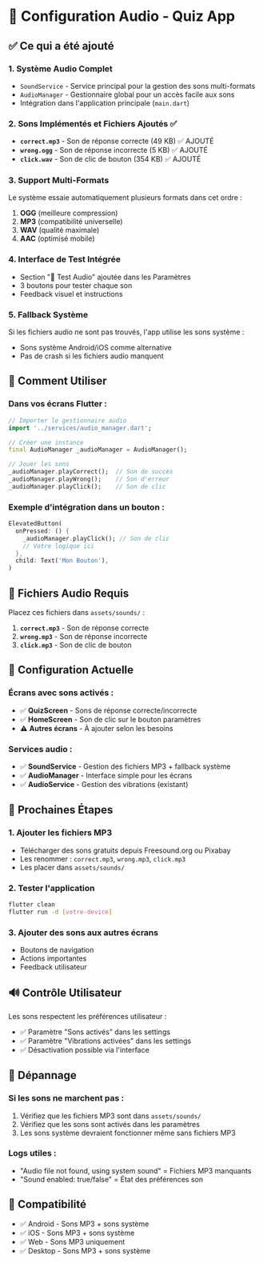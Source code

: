 # 🎵 Configuration Audio - Quiz App

## ✅ Ce qui a été ajouté

### 1. **Système Audio Complet**
- `SoundService` - Service principal pour la gestion des sons multi-formats
- `AudioManager` - Gestionnaire global pour un accès facile aux sons
- Intégration dans l'application principale (`main.dart`)

### 2. **Sons Implémentés et Fichiers Ajoutés** ✅
- **`correct.mp3`** - Son de réponse correcte (49 KB) ✅ AJOUTÉ
- **`wrong.ogg`** - Son de réponse incorrecte (5 KB) ✅ AJOUTÉ
- **`click.wav`** - Son de clic de bouton (354 KB) ✅ AJOUTÉ

### 3. **Support Multi-Formats**
Le système essaie automatiquement plusieurs formats dans cet ordre :
1. **OGG** (meilleure compression)
2. **MP3** (compatibilité universelle)
3. **WAV** (qualité maximale)
4. **AAC** (optimisé mobile)

### 4. **Interface de Test Intégrée**
- Section "🎵 Test Audio" ajoutée dans les Paramètres
- 3 boutons pour tester chaque son
- Feedback visuel et instructions

### 5. **Fallback Système**
Si les fichiers audio ne sont pas trouvés, l'app utilise les sons système :
- Sons système Android/iOS comme alternative
- Pas de crash si les fichiers audio manquent

## 🎯 Comment Utiliser

### Dans vos écrans Flutter :
```dart
// Importer le gestionnaire audio
import '../services/audio_manager.dart';

// Créer une instance
final AudioManager _audioManager = AudioManager();

// Jouer les sons
_audioManager.playCorrect();  // Son de succès
_audioManager.playWrong();    // Son d'erreur
_audioManager.playClick();    // Son de clic
```

### Exemple d'intégration dans un bouton :
```dart
ElevatedButton(
  onPressed: () {
    _audioManager.playClick(); // Son de clic
    // Votre logique ici
  },
  child: Text('Mon Bouton'),
)
```

## 📁 Fichiers Audio Requis

Placez ces fichiers dans `assets/sounds/` :

1. **`correct.mp3`** - Son de réponse correcte
2. **`wrong.mp3`** - Son de réponse incorrecte
3. **`click.mp3`** - Son de clic de bouton

## 🔧 Configuration Actuelle

### Écrans avec sons activés :
- ✅ **QuizScreen** - Sons de réponse correcte/incorrecte
- ✅ **HomeScreen** - Son de clic sur le bouton paramètres
- ⚠️ **Autres écrans** - À ajouter selon les besoins

### Services audio :
- ✅ **SoundService** - Gestion des fichiers MP3 + fallback système
- ✅ **AudioManager** - Interface simple pour les écrans
- ✅ **AudioService** - Gestion des vibrations (existant)

## 🎵 Prochaines Étapes

### 1. Ajouter les fichiers MP3
- Télécharger des sons gratuits depuis Freesound.org ou Pixabay
- Les renommer : `correct.mp3`, `wrong.mp3`, `click.mp3`
- Les placer dans `assets/sounds/`

### 2. Tester l'application
```bash
flutter clean
flutter run -d [votre-device]
```

### 3. Ajouter des sons aux autres écrans
- Boutons de navigation
- Actions importantes
- Feedback utilisateur

## 🔊 Contrôle Utilisateur

Les sons respectent les préférences utilisateur :
- ✅ Paramètre "Sons activés" dans les settings
- ✅ Paramètre "Vibrations activées" dans les settings
- ✅ Désactivation possible via l'interface

## 🐛 Dépannage

### Si les sons ne marchent pas :
1. Vérifiez que les fichiers MP3 sont dans `assets/sounds/`
2. Vérifiez que les sons sont activés dans les paramètres
3. Les sons système devraient fonctionner même sans fichiers MP3

### Logs utiles :
- "Audio file not found, using system sound" = Fichiers MP3 manquants
- "Sound enabled: true/false" = État des préférences son

## 📱 Compatibilité

- ✅ Android - Sons MP3 + sons système
- ✅ iOS - Sons MP3 + sons système
- ✅ Web - Sons MP3 uniquement
- ✅ Desktop - Sons MP3 + sons système
